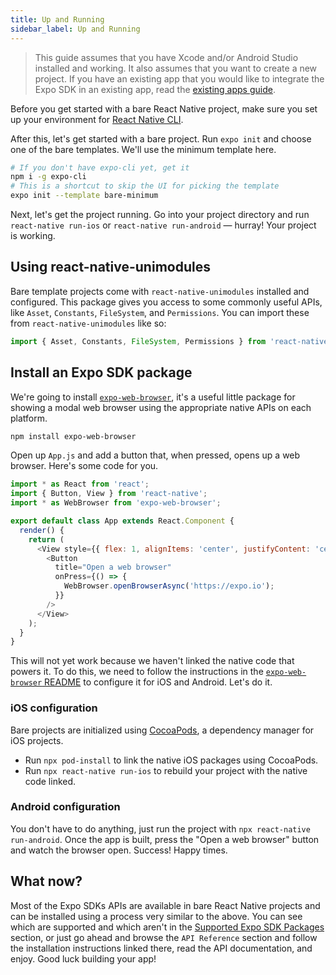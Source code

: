 ```yaml
---
title: Up and Running
sidebar_label: Up and Running
---
```


> This guide assumes that you have Xcode and/or Android Studio installed and working. It also assumes that you want to create a new project. If you have an existing app that you would like to integrate the Expo SDK in an existing app, read the [existing apps guide](/bare/existing-apps/).

Before you get started with a bare React Native project, make sure you set up your environment for [React Native CLI](https://reactnative.dev/docs/environment-setup).

After this, let's get started with a bare project. Run `expo init` and choose one of the bare templates. We'll use the minimum template here.

```sh
# If you don't have expo-cli yet, get it
npm i -g expo-cli
# This is a shortcut to skip the UI for picking the template
expo init --template bare-minimum
```

Next, let's get the project running. Go into your project directory and run `react-native run-ios` or `react-native run-android` &mdash; hurray! Your project is working.

## Using react-native-unimodules

Bare template projects come with `react-native-unimodules` installed and configured. This package gives you access to some commonly useful APIs, like `Asset`, `Constants`, `FileSystem`, and `Permissions`. You can import these from `react-native-unimodules` like so:

```js
import { Asset, Constants, FileSystem, Permissions } from 'react-native-unimodules';
```

## Install an Expo SDK package

We're going to install [`expo-web-browser`](https://github.com/expo/expo/tree/master/packages/expo-web-browser), it's a useful little package for showing a modal web browser using the appropriate native APIs on each platform.

```sh
npm install expo-web-browser
```

Open up `App.js` and add a button that, when pressed, opens up a web browser. Here's some code for you.

```js
import * as React from 'react';
import { Button, View } from 'react-native';
import * as WebBrowser from 'expo-web-browser';

export default class App extends React.Component {
  render() {
    return (
      <View style={{ flex: 1, alignItems: 'center', justifyContent: 'center' }}>
        <Button
          title="Open a web browser"
          onPress={() => {
            WebBrowser.openBrowserAsync('https://expo.io');
          }}
        />
      </View>
    );
  }
}
```

This will not yet work because we haven't linked the native code that powers it. To do this, we need to follow the instructions in the [`expo-web-browser` README](https://github.com/expo/expo/tree/master/packages/expo-web-browser) to configure it for iOS and Android. Let's do it.

### iOS configuration

Bare projects are initialized using [CocoaPods](https://cocoapods.org/), a dependency manager for iOS projects.

- Run `npx pod-install` to link the native iOS packages using CocoaPods.
- Run `npx react-native run-ios` to rebuild your project with the native code linked.

### Android configuration

You don't have to do anything, just run the project with `npx react-native run-android`. Once the app is built, press the "Open a web browser" button and watch the browser open. Success! Happy times.

## What now?

Most of the Expo SDKs APIs are available in bare React Native projects and can be installed using a process very similar to the above. You can see which are supported and which aren't in the [Supported Expo SDK Packages](../unimodules-full-list/) section, or just go ahead and browse the `API Reference` section and follow the installation instructions linked there, read the API documentation, and enjoy. Good luck building your app!
